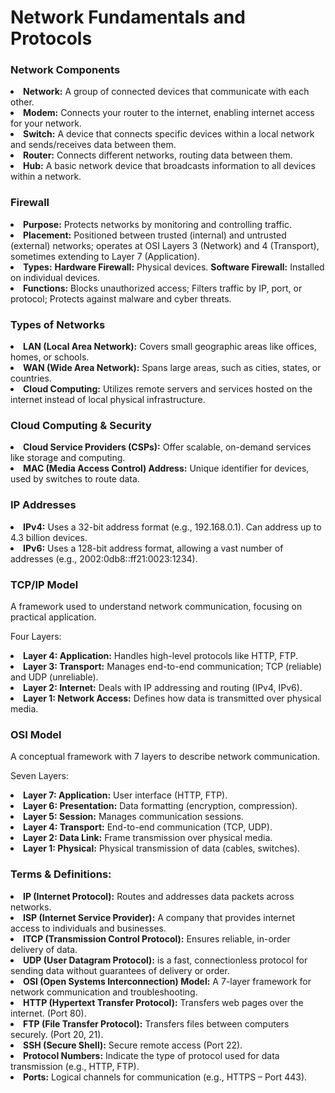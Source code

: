 

<h1>Network Fundamentals and Protocols</h1>
<h3>Network Components</h3>
<li><strong>Network:</strong> A group of connected devices that communicate with each other.</li>
<li><strong>Modem:</strong> Connects your router to the internet, enabling internet access for your network.</li>
<li><strong>Switch:</strong> A device that connects specific devices within a local network and sends/receives data between them.</li>
<li><strong>Router:</strong> Connects different networks, routing data between them.</li>
<li><strong>Hub:</strong> A basic network device that broadcasts information to all devices within a network.</li>
<h3>Firewall</h3>
<li><strong>Purpose:</strong> Protects networks by monitoring and controlling traffic.</li>
<li><strong>Placement:</strong> Positioned between trusted (internal) and untrusted (external) networks; operates at OSI Layers 3 (Network) and 4 (Transport), sometimes extending to Layer 7 (Application).</li>
<li><strong>Types:</strong> <b>Hardware Firewall:</b> Physical devices. <b>Software Firewall:</b> Installed on individual devices.</li>
<li><strong>Functions:</strong> Blocks unauthorized access; Filters traffic by IP, port, or protocol; Protects against malware and cyber threats.</li>
<h3>Types of Networks</h3>
<li><strong>LAN (Local Area Network):</strong> Covers small geographic areas like offices, homes, or schools.</li>
<li><strong>WAN (Wide Area Network):</strong> Spans large areas, such as cities, states, or countries.</li>
<li><strong>Cloud Computing:</strong> Utilizes remote servers and services hosted on the internet instead of local physical infrastructure.</li>
<h3>Cloud Computing & Security</h3>
<li><strong>Cloud Service Providers (CSPs):</strong> Offer scalable, on-demand services like storage and computing.</li>
<li><strong>MAC (Media Access Control) Address:</strong> Unique identifier for devices, used by switches to route data.</li>
<h3>IP Addresses</h3>
<li><strong>IPv4:</strong> Uses a 32-bit address format (e.g., 192.168.0.1). Can address up to 4.3 billion devices.</li>
<li><strong>IPv6:</strong> Uses a 128-bit address format, allowing a vast number of addresses (e.g., 2002:0db8::ff21:0023:1234).</li>
<h3>TCP/IP Model</h3>
<p>A framework used to understand network communication, focusing on practical application.</p>
<p>Four Layers:</p>
<li><strong>Layer 4: Application:</strong> Handles high-level protocols like HTTP, FTP.</li>
<li><strong>Layer 3: Transport:</strong> Manages end-to-end communication; TCP (reliable) and UDP (unreliable).</li>
<li><strong>Layer 2: Internet:</strong> Deals with IP addressing and routing (IPv4, IPv6).</li>
<li><strong>Layer 1: Network Access:</strong> Defines how data is transmitted over physical media.</li>
<h3>OSI Model</h3>
<p>A conceptual framework with 7 layers to describe network communication.</p>
<p>Seven Layers:</p>
<li><strong>Layer 7: Application:</strong> User interface (HTTP, FTP).</li>
<li><strong>Layer 6: Presentation:</strong> Data formatting (encryption, compression).</li>
<li><strong>Layer 5: Session:</strong> Manages communication sessions.</li>
<li><strong>Layer 4: Transport:</strong> End-to-end communication (TCP, UDP).</li>
<li><strong>Layer 2: Data Link:</strong> Frame transmission over physical media.</li>
<li><strong>Layer 1: Physical:</strong> Physical transmission of data (cables, switches).</li>
<h3>Terms & Definitions:</h3>
<li><strong>IP (Internet Protocol):</strong> Routes and addresses data packets across networks.</li>
<li><strong>ISP (Internet Service Provider):</strong> A company that provides internet access to individuals and businesses.</li>
<li><strong>ITCP (Transmission Control Protocol):</strong> Ensures reliable, in-order delivery of data.</li>
<li><strong>UDP (User Datagram Protocol):</strong> is a fast, connectionless protocol for sending data without guarantees of delivery or order.</li>
<li><strong>OSI (Open Systems Interconnection) Model:</strong> A 7-layer framework for network communication and troubleshooting.</li>
<li><strong>HTTP (Hypertext Transfer Protocol):</strong> Transfers web pages over the internet. (Port 80).</li>
<li><strong>FTP (File Transfer Protocol):</strong> Transfers files between computers securely. (Port 20, 21).</li>
<li><strong>SSH (Secure Shell):</strong> Secure remote access (Port 22).</li>
<li><strong>Protocol Numbers:</strong> Indicate the type of protocol used for data transmission (e.g., HTTP, FTP).</li>
<li><strong>Ports:</strong> Logical channels for communication (e.g., HTTPS – Port 443).</li>

